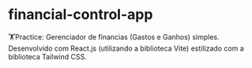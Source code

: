 # financial-control-app
🏋️Practice: Gerenciador de financias (Gastos e Ganhos) simples. Desenvolvido com React.js (utilizando a biblioteca Vite) estilizado com a biblioteca Tailwind CSS.
